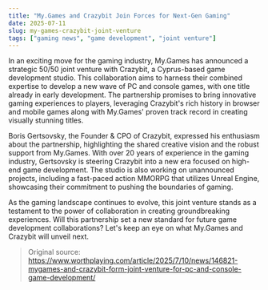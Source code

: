 ```yaml
---
title: "My.Games and Crazybit Join Forces for Next-Gen Gaming"
date: 2025-07-11
slug: my-games-crazybit-joint-venture
tags: ["gaming news", "game development", "joint venture"]
---
```


In an exciting move for the gaming industry, My.Games has announced a strategic 50/50 joint venture with Crazybit, a Cyprus-based game development studio. This collaboration aims to harness their combined expertise to develop a new wave of PC and console games, with one title already in early development. The partnership promises to bring innovative gaming experiences to players, leveraging Crazybit's rich history in browser and mobile games along with My.Games' proven track record in creating visually stunning titles.

Boris Gertsovsky, the Founder & CPO of Crazybit, expressed his enthusiasm about the partnership, highlighting the shared creative vision and the robust support from My.Games. With over 20 years of experience in the gaming industry, Gertsovsky is steering Crazybit into a new era focused on high-end game development. The studio is also working on unannounced projects, including a fast-paced action MMORPG that utilizes Unreal Engine, showcasing their commitment to pushing the boundaries of gaming.

As the gaming landscape continues to evolve, this joint venture stands as a testament to the power of collaboration in creating groundbreaking experiences. Will this partnership set a new standard for future game development collaborations? Let's keep an eye on what My.Games and Crazybit will unveil next.
> Original source: https://www.worthplaying.com/article/2025/7/10/news/146821-mygames-and-crazybit-form-joint-venture-for-pc-and-console-game-development/